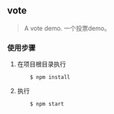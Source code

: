 ## vote

> A vote demo. 一个投票demo。

### 使用步骤

1. 在项目根目录执行

    ```
        $ npm install
    ```

2. 执行

    ```
        $ npm start
    ```